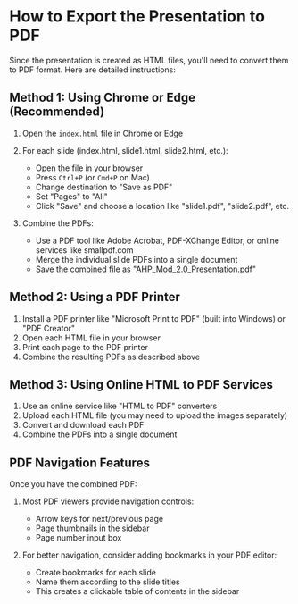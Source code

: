 # How to Export the Presentation to PDF

Since the presentation is created as HTML files, you'll need to convert them to PDF format. Here are detailed instructions:

## Method 1: Using Chrome or Edge (Recommended)

1. Open the `index.html` file in Chrome or Edge
2. For each slide (index.html, slide1.html, slide2.html, etc.):
   - Open the file in your browser
   - Press `Ctrl+P` (or `Cmd+P` on Mac)
   - Change destination to "Save as PDF"
   - Set "Pages" to "All"
   - Click "Save" and choose a location like "slide1.pdf", "slide2.pdf", etc.

3. Combine the PDFs:
   - Use a PDF tool like Adobe Acrobat, PDF-XChange Editor, or online services like smallpdf.com
   - Merge the individual slide PDFs into a single document
   - Save the combined file as "AHP_Mod_2.0_Presentation.pdf"

## Method 2: Using a PDF Printer

1. Install a PDF printer like "Microsoft Print to PDF" (built into Windows) or "PDF Creator"
2. Open each HTML file in your browser
3. Print each page to the PDF printer
4. Combine the resulting PDFs as described above

## Method 3: Using Online HTML to PDF Services

1. Use an online service like "HTML to PDF" converters
2. Upload each HTML file (you may need to upload the images separately)
3. Convert and download each PDF
4. Combine the PDFs into a single document

## PDF Navigation Features

Once you have the combined PDF:

1. Most PDF viewers provide navigation controls:
   - Arrow keys for next/previous page
   - Page thumbnails in the sidebar
   - Page number input box

2. For better navigation, consider adding bookmarks in your PDF editor:
   - Create bookmarks for each slide
   - Name them according to the slide titles
   - This creates a clickable table of contents in the sidebar
